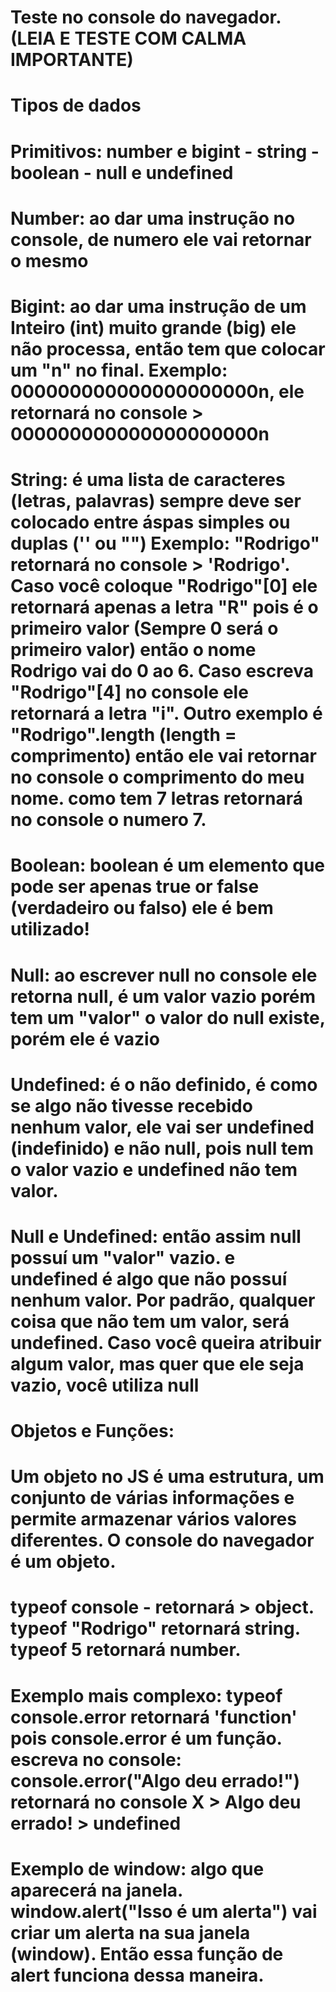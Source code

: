 # Teste no console do navegador. (LEIA E TESTE COM CALMA **IMPORTANTE**)

# Tipos de dados

# Primitivos: number e bigint - string - boolean - null e undefined

# Number: ao dar uma instrução no console, de numero ele vai retornar o mesmo

# Bigint: ao dar uma instrução de um Inteiro (int) muito grande (big) ele não processa, então tem que colocar um "n" no final. Exemplo: 000000000000000000000n, ele retornará no console > 000000000000000000000n

# String: é uma lista de caracteres (letras, palavras) sempre deve ser colocado entre áspas simples ou duplas ('' ou "") Exemplo: "Rodrigo" retornará no console > 'Rodrigo'. Caso você coloque "Rodrigo"[0] ele retornará apenas a letra "R" pois é o primeiro valor (Sempre 0 será o primeiro valor) então o nome Rodrigo vai do 0 ao 6. Caso escreva "Rodrigo"[4] no console ele retornará a letra "i". Outro exemplo é "Rodrigo".length (length = comprimento) então ele vai retornar no console o comprimento do meu nome. como tem 7 letras retornará no console o numero 7.

# Boolean: boolean é um elemento que pode ser apenas true or false (verdadeiro ou falso) ele é bem utilizado!

# Null: ao escrever null no console ele retorna null, é um valor vazio porém tem um "valor" o valor do null existe, porém ele é vazio

# Undefined: é o não definido, é como se algo não tivesse recebido nenhum valor, ele vai ser undefined (indefinido) e não null, pois null tem o valor vazio e undefined não tem valor.

# Null e Undefined: então assim null possuí um "valor" vazio. e undefined é algo que não possuí nenhum valor. Por padrão, qualquer coisa que não tem um valor, será undefined. Caso você queira atribuir algum valor, mas quer que ele seja vazio, você utiliza null

# Objetos e Funções:

# Um objeto no JS é uma estrutura, um conjunto de várias informações e permite armazenar vários valores diferentes. O console do navegador é um objeto.

# typeof console - retornará > object. typeof "Rodrigo" retornará string. typeof 5 retornará number.

# Exemplo mais complexo: typeof console.error retornará 'function' pois console.error é um função. escreva no console: console.error("Algo deu errado!") retornará no console X > Algo deu errado! > undefined

# Exemplo de window: algo que aparecerá na janela. window.alert("Isso é um alerta") vai criar um alerta na sua janela (window). Então essa função de alert funciona dessa maneira.